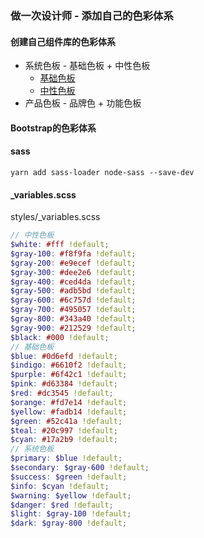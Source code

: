 ### 做一次设计师 - 添加自己的色彩体系
#### 创建自己组件库的色彩体系
- 系统色板 - 基础色板 + 中性色板
  - [基础色板](http://www.zhongguose.com)
  - [中性色板](https://ant.design/docs/spec/colors-cn)
- 产品色板 - 品牌色 + 功能色板

#### Bootstrap的色彩体系
#### sass
``` shell
yarn add sass-loader node-sass --save-dev
```
#### _variables.scss
styles/_variables.scss
``` scss
// 中性色板
$white: #fff !default;
$gray-100: #f8f9fa !default;
$gray-200: #e9ecef !default;
$gray-300: #dee2e6 !default;
$gray-400: #ced4da !default;
$gray-500: #adb5bd !default;
$gray-600: #6c757d !default;
$gray-700: #495057 !default;
$gray-800: #343a40 !default;
$gray-900: #212529 !default;
$black: #000 !default;
// 基础色板
$blue: #0d6efd !default;
$indigo: #6610f2 !default;
$purple: #6f42c1 !default;
$pink: #d63384 !default;
$red: #dc3545 !default;
$orange: #fd7e14 !default;
$yellow: #fadb14 !default;
$green: #52c41a !default;
$teal: #20c997 !default;
$cyan: #17a2b9 !default;
// 系统色板
$primary: $blue !default;
$secondary: $gray-600 !default;
$success: $green !default;
$info: $cyan !default;
$warning: $yellow !default;
$danger: $red !default;
$light: $gray-100 !default;
$dark: $gray-800 !default;
```